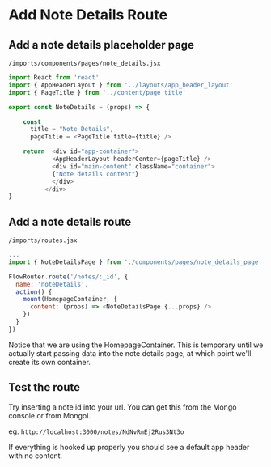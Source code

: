 # Add Note Details Route

## Add a note details placeholder page

``` /imports/components/pages/note_details.jsx ```

```js
import React from 'react'
import { AppHeaderLayout } from '../layouts/app_header_layout'
import { PageTitle } from '../content/page_title'

export const NoteDetails = (props) => {

	const 
	  title = "Note Details",
	  pageTitle = <PageTitle title={title} />

	return  <div id="app-container">
            <AppHeaderLayout headerCenter={pageTitle} />
            <div id="main-content" className="container">
            {"Note details content"}
            </div>
          </div>
}

```

## Add a note details route

``` /imports/routes.jsx ```

```js
...
import { NoteDetailsPage } from './components/pages/note_details_page'

FlowRouter.route('/notes/:_id', {
  name: 'noteDetails',
  action() {
    mount(HomepageContainer, {
      content: (props) => <NoteDetailsPage {...props} />
    })
  }
})
```

Notice that we are using the HomepageContainer.  This is temporary until we actually start passing data into the note details page, at which point we'll create its own container.




## Test the route

Try inserting a note id into your url. You can get this from the Mongo console or from Mongol.

eg. ``` http://localhost:3000/notes/NdNvRmEj2Rus3Nt3o ```  

If everything is hooked up properly you should see a default app header with no content.